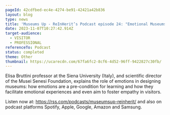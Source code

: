 ```yaml
---
pageId: 42cdfbed-ec4e-4274-be91-42421a42b836
layout: blog
type: news
title: 'Museums Up - ReInHerit’s Podcast episode 24: "Emotional Museums"'
date: 2023-11-07T10:27:42.914Z
target-audience:
  - VISITOR
  - PROFESSIONAL
referenceTo: Podcast
status: completed
theme: Other
thumbnail: https://ucarecdn.com/67fa6fc2-8cf6-4d52-96ff-9422827c30fb/
---
```

Elisa Bruttini professor at the Siena University (Italy), and scientific director of the Musei Senesi Foundation, explains the role of emotions in designing museums: how emotions are a pre-condition for learning and how they facilitate emotional experiences and even aim to foster empathy in visitors.

Listen now at: <https://rss.com/podcasts/museumsup-reinherit/> and also on podcast platforms Spotify, Apple, Google, Amazon and Samsung.